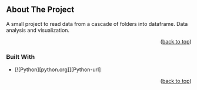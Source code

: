 <!-- ABOUT THE PROJECT -->
## About The Project

A small project to read data from a cascade of folders into dataframe. Data analysis and visualization.

<p align="right">(<a href="#readme-top">back to top</a>)</p>

### Built With

* [![Python][python.org]][Python-url]


<p align="right">(<a href="#readme-top">back to top</a>)</p>

